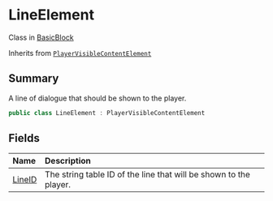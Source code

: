 # LineElement

Class in [BasicBlock](/api/csharp/yarn.compiler.basicblock.md)

Inherits from [`PlayerVisibleContentElement`](/api/csharp/yarn.compiler.basicblock.playervisiblecontentelement.md)

## Summary


A line of dialogue that should be shown to the player.


```csharp
public class LineElement : PlayerVisibleContentElement
```

## Fields

|Name|Description|
|:---|:---|
|[LineID](/api/csharp/yarn.compiler.basicblock.lineelement.lineid.md)|The string table ID of the line that will be shown to the player.|

